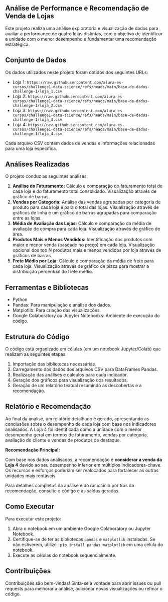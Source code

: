 ## Análise de Performance e Recomendação de Venda de Lojas

Este projeto realiza uma análise exploratória e visualização de dados para avaliar a performance de quatro lojas distintas, com o objetivo de identificar a unidade com o menor desempenho e fundamentar uma recomendação estratégica.

## Conjunto de Dados

Os dados utilizados neste projeto foram obtidos dos seguintes URLs:

*   Loja 1: `https://raw.githubusercontent.com/alura-es-cursos/challenge1-data-science/refs/heads/main/base-de-dados-challenge-1/loja_1.csv`
*   Loja 2: `https://raw.githubusercontent.com/alura-es-cursos/challenge1-data-science/refs/heads/main/base-de-dados-challenge-1/loja_2.csv`
*   Loja 3: `https://raw.githubusercontent.com/alura-es-cursos/challenge1-data-science/refs/heads/main/base-de-dados-challenge-1/loja_3.csv`
*   Loja 4: `https://raw.githubusercontent.com/alura-es-cursos/challenge1-data-science/refs/heads/main/base-de-dados-challenge-1/loja_4.csv`

Cada arquivo CSV contém dados de vendas e informações relacionadas para uma loja específica.

## Análises Realizadas

O projeto conduz as seguintes análises:

1.  **Análise do Faturamento:** Cálculo e comparação do faturamento total de cada loja e do faturamento total consolidado. Visualização através de gráfico de barras.
2.  **Vendas por Categoria:** Análise das vendas agrupadas por categoria de produto para cada loja e para o total das lojas. Visualização através de gráficos de linha e um gráfico de barras agrupadas para comparação entre as lojas.
3.  **Média de Avaliação das Lojas:** Cálculo e comparação da média de avaliação de compra para cada loja. Visualização através de gráfico de área.
4.  **Produtos Mais e Menos Vendidos:** Identificação dos produtos com maior e menor venda (baseado no preço) em cada loja. Visualização opcional dos top N produtos mais e menos vendidos por loja através de gráficos de barras.
5.  **Frete Médio por Loja:** Cálculo e comparação da média de frete para cada loja. Visualização através de gráfico de pizza para mostrar a distribuição percentual do frete médio.

## Ferramentas e Bibliotecas

*   Python
*   Pandas: Para manipulação e análise dos dados.
*   Matplotlib: Para criação das visualizações.
*   Google Colaboratory ou Jupyter Notebooks: Ambiente de execução do código.

## Estrutura do Código

O código está organizado em células (em um notebook Jupyter/Colab) que realizam as seguintes etapas:

1.  Importação das bibliotecas necessárias.
2.  Carregamento dos dados dos arquivos CSV para DataFrames Pandas.
3.  Realização das análises e cálculos para cada indicador.
4.  Geração dos gráficos para visualização dos resultados.
5.  Geração de um relatório textual resumindo as descobertas e a recomendação.

## Relatório e Recomendação

Ao final da análise, um relatório detalhado é gerado, apresentando as conclusões sobre o desempenho de cada loja com base nos indicadores analisados. A Loja 4 foi identificada como a unidade com o menor desempenho geral em termos de faturamento, vendas por categoria, avaliação do cliente e vendas de produtos de destaque.

**Recomendação Principal:**

Com base nos dados analisados, a recomendação é **considerar a venda da Loja 4** devido ao seu desempenho inferior em múltiplos indicadores-chave. Os recursos e esforços poderiam ser realocados para fortalecer as outras unidades mais rentáveis.

Para detalhes completos da análise e do raciocínio por trás da recomendação, consulte o código e as saídas geradas.

## Como Executar

Para executar este projeto:

1.  Abra o notebook em um ambiente Google Colaboratory ou Jupyter Notebook.
2.  Certifique-se de ter as bibliotecas `pandas` e `matplotlib` instaladas. Se não estiverem, utilize `!pip install pandas matplotlib` em uma célula do notebook.
3.  Execute as células do notebook sequencialmente.

## Contribuições

Contribuições são bem-vindas! Sinta-se à vontade para abrir issues ou pull requests para melhorar a análise, adicionar novas visualizações ou refinar o código.
